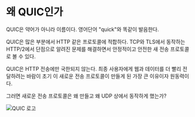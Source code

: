 <!--
# Why QUIC

QUIC is a name, not an acronym. It is pronounced exactly like the English word
"quick".

QUIC is in many ways what could be seen as a way of doing a new reliable and
secure transport protocol that is suitable for a protocol like HTTP and that
can address some of the known shortcomings of doing HTTP/2 over TCP and
TLS. The logical next step in the web transport evolution.

QUIC is not limited to just transporting HTTP. The desire to make the web and
data in general delivered faster to end users is probably the largest reason
and push that initially triggered the creation of this new transport protocol.

So why create a new transport protocol and why do it on top of UDP?

![QUIC logo](../images/QUIC.png)
-->

# 왜 QUIC인가

QUIC은 약어가 아니라 이름이다. 영어단어 "quick"와 똑같이 발음한다.

QUIC은 많은 부분에서 HTTP 같은 프로토콜에 적합하다. TCP와 TLS에서 동작하는
HTTP/2에서 단점으로 알려진 문제를 해결하면서 안정적이고 안전한 새 전송 프로토콜로 볼 수 있다.

QUIC은 HTTP 전송에만 국한되지 않는다. 최종 사용자에게 웹과 데이터를 더 빨리 전달하려는 바람이
초기 이 새로운 전송 프로토콜이 만들게 된 가장 큰 이유이자 원동력이다.

그러면 새로운 전송 프로토콜은 왜 만들고 왜 UDP 상에서 동작하게 했는가?

![QUIC 로고](../images/QUIC.png)
